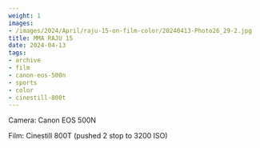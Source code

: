```yaml
---
weight: 1
images:
- /images/2024/April/raju-15-on-film-color/20240413-Photo26_29-2.jpg
title: MMA RAJU 15
date: 2024-04-13
tags:
- archive
- film
- canon-eos-500n
- sports
- color
- cinestill-800t
---
```


Camera: Canon EOS 500N

Film: Cinestill 800T (pushed 2 stop to 3200 ISO)